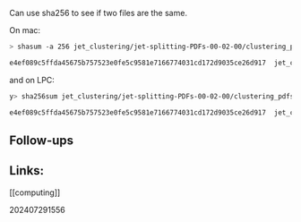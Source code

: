 
Can use sha256 to see if two files are the same.

On mac:

```bash
> shasum -a 256 jet_clustering/jet-splitting-PDFs-00-02-00/clustering_pdfs_vs_pT.yml 

e4ef089c5ffda45675b757523e0fe5c9581e7166774031cd172d9035ce26d917  jet_clustering/jet-splitting-PDFs-00-02-00/clustering_pdfs_vs_pT.yml
```

and on LPC: 

```bash
y> sha256sum jet_clustering/jet-splitting-PDFs-00-02-00/clustering_pdfs_vs_pT.yml 

e4ef089c5ffda45675b757523e0fe5c9581e7166774031cd172d9035ce26d917  jet_clustering/jet-splitting-PDFs-00-02-00/clustering_pdfs_vs_pT.yml
```

## Follow-ups


## Links: 
[[computing]]


202407291556
